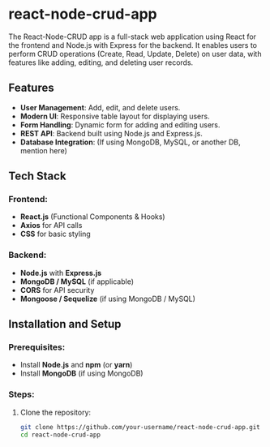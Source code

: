 # react-node-crud-app
The React-Node-CRUD app is a full-stack web application using React for the frontend and Node.js with Express for the backend. It enables users to perform CRUD operations (Create, Read, Update, Delete) on user data, with features like adding, editing, and deleting user records.
## Features

- **User Management**: Add, edit, and delete users.
- **Modern UI**: Responsive table layout for displaying users.
- **Form Handling**: Dynamic form for adding and editing users.
- **REST API**: Backend built using Node.js and Express.js.
- **Database Integration**: (If using MongoDB, MySQL, or another DB, mention here)

## Tech Stack

### Frontend:
- **React.js** (Functional Components & Hooks)
- **Axios** for API calls
- **CSS** for basic styling

### Backend:
- **Node.js** with **Express.js**
- **MongoDB / MySQL** (if applicable)
- **CORS** for API security
- **Mongoose / Sequelize** (if using MongoDB / MySQL)

## Installation and Setup

### Prerequisites:
- Install **Node.js** and **npm** (or **yarn**)
- Install **MongoDB** (if using MongoDB)

### Steps:
1. Clone the repository:
   ```sh
   git clone https://github.com/your-username/react-node-crud-app.git
   cd react-node-crud-app

